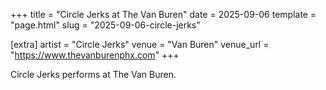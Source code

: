 +++
title = "Circle Jerks at The Van Buren"
date = 2025-09-06
template = "page.html"
slug = "2025-09-06-circle-jerks"

[extra]
artist = "Circle Jerks"
venue = "Van Buren"
venue_url = "https://www.thevanburenphx.com"
+++

Circle Jerks performs at The Van Buren.
